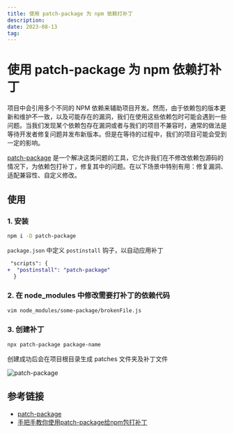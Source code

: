 ```yaml
---
title: 使用 patch-package 为 npm 依赖打补丁
description: 
date: 2023-08-13
tag: 
---
```


# 使用 patch-package 为 npm 依赖打补丁

项目中会引用多个不同的 NPM 依赖来辅助项目开发。然而，由于依赖包的版本更新和维护不一致，以及可能存在的漏洞，我们在使用这些依赖包时可能会遇到一些问题。当我们发现某个依赖包存在漏洞或者与我们的项目不兼容时，通常的做法是等待开发者修复问题并发布新版本。但是在等待的过程中，我们的项目可能会受到一定的影响。

[patch-package](https://github.com/ds300/patch-package) 是一个解决这类问题的工具，它允许我们在不修改依赖包源码的情况下，为依赖包打补丁，修复其中的问题。在以下场景中特别有用：修复漏洞、适配兼容性、自定义修改。

## 使用

### 1. 安装

```bash
npm i -D patch-package
```

`package.json` 中定义 `postinstall` 钩子，以自动应用补丁

```diff
 "scripts": {
+  "postinstall": "patch-package"
  }
```

### 2. 在 node_modules 中修改需要打补丁的依赖代码

```bash
vim node_modules/some-package/brokenFile.js
```

### 3. 创建补丁

```bash
npx patch-package package-name
```

创建成功后会在项目根目录生成 patches 文件夹及补丁文件

![patch-package](/images/minigame/patch-package.png)

## 参考链接

- [patch-package](https://github.com/ds300/patch-package)
- [手把手教你使用patch-package给npm包打补丁](https://juejin.cn/post/6962554654643191815)